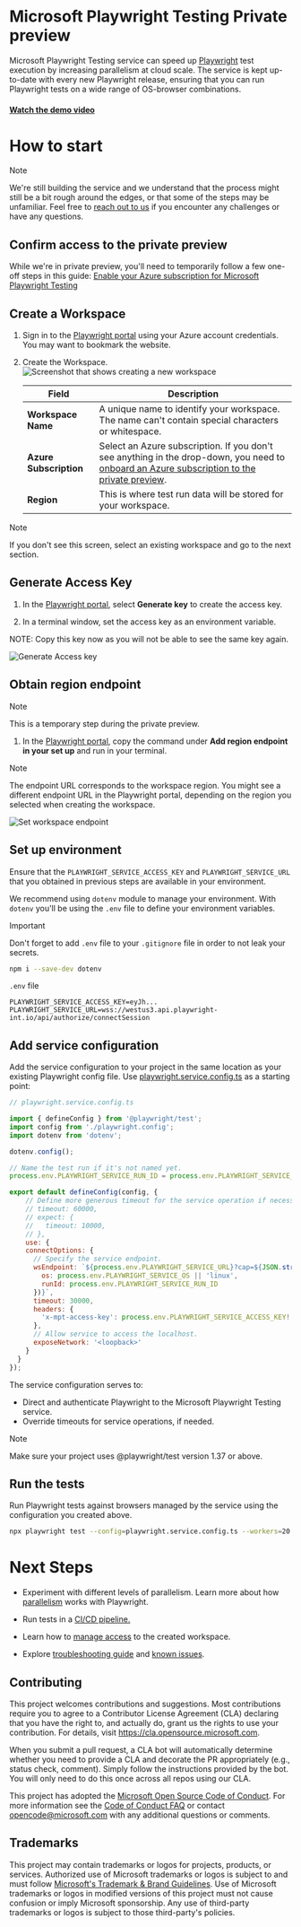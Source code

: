 # Microsoft Playwright Testing Private preview

Microsoft Playwright Testing service can speed up [Playwright](https://playwright.dev) test execution by increasing parallelism at cloud scale. The service is kept up-to-date with every new Playwright release, ensuring that you can run Playwright tests on a wide range of OS-browser combinations.

#### [Watch the demo video](https://1drv.ms/v/s!AnC03V99SiLFkGT9LnBxmGWzU8lt?e=SLZc19)

# How to start

> [!NOTE]
> We're still building the service and we understand that the process might still be a bit rough around the edges, or that some of the steps may be unfamiliar. Feel free to [reach out to us](https://aka.ms/mpt/feedback) if you encounter any challenges or have any questions.

## Confirm access to the private preview

While we're in private preview, you'll need to temporarily follow a few one-off steps in this guide: [Enable your Azure subscription for Microsoft Playwright Testing](./docs/onboard-subscription.md)

## Create a Workspace

1. Sign in to the [Playwright portal](https://aka.ms/mpt/portal) using your Azure account credentials. You may want to bookmark the website.

1. Create the Workspace.
  ![Screenshot that shows creating a new workspace](./docs/media/quickstart/create-new-workspace.png)

    |Field  |Description  |
    |---------|---------|
    |**Workspace Name** | A unique name to identify your workspace.<BR>The name can't contain special characters or whitespace. |
    |**Azure Subscription** | Select an Azure subscription. If you don't see anything in the drop-down, you need to [onboard an Azure subscription to the private preview](./onboard-subscription.md). |
    |**Region** | This is where test run data will be stored for your workspace. |

  > [!NOTE]
  > If you don't see this screen, select an existing workspace and go to the next section.

## Generate Access Key

1. In the [Playwright portal](https://aka.ms/mpt/portal), select **Generate key** to create the access key.

1. In a terminal window, set the access key as an environment variable.

NOTE: Copy this key now as you will not be able to see the same key again.

![Generate Access key](./docs/media/quickstart/Generate-access-key.png)


## Obtain region endpoint

> [!NOTE]
> This is a temporary step during the private preview.

 1. In the [Playwright portal](https://aka.ms/mpt/portal), copy the command under **Add region endpoint in your set up** and run in your terminal.

> [!NOTE]
> The endpoint URL corresponds to the workspace region. You might see a different endpoint URL in the Playwright portal, depending on the region you selected when creating the workspace. 

 ![Set workspace endpoint](./docs/media/quickstart/set-workspace-endpoint.png)

## Set up environment

Ensure that the `PLAYWRIGHT_SERVICE_ACCESS_KEY` and `PLAYWRIGHT_SERVICE_URL` that you obtained in previous steps are available in your environment.

We recommend using `dotenv` module to manage your environment. With `dotenv` you'll be using the `.env` file to define your environment variables.

> [!IMPORTANT]
> Don't forget to add `.env` file to your `.gitignore` file in order to not leak your secrets.

```sh
npm i --save-dev dotenv
```

`.env` file
```
PLAYWRIGHT_SERVICE_ACCESS_KEY=eyJh...
PLAYWRIGHT_SERVICE_URL=wss://westus3.api.playwright-int.io/api/authorize/connectSession
```

## Add service configuration

Add the service configuration to your project in the same location as your existing Playwright config file. Use [playwright.service.config.ts](https://aka.ms/mpt/service-config) as a starting point:

```js
// playwright.service.config.ts

import { defineConfig } from '@playwright/test';
import config from './playwright.config';
import dotenv from 'dotenv';

dotenv.config();

// Name the test run if it's not named yet.
process.env.PLAYWRIGHT_SERVICE_RUN_ID = process.env.PLAYWRIGHT_SERVICE_RUN_ID || new Date().toISOString();

export default defineConfig(config, {
    // Define more generous timeout for the service operation if necessary.
    // timeout: 60000,
    // expect: {
    //   timeout: 10000,
    // },
    use: {
    connectOptions: {
      // Specify the service endpoint.
      wsEndpoint: `${process.env.PLAYWRIGHT_SERVICE_URL}?cap=${JSON.stringify({
        os: process.env.PLAYWRIGHT_SERVICE_OS || 'linux',
        runId: process.env.PLAYWRIGHT_SERVICE_RUN_ID
      })}`,
      timeout: 30000,
      headers: {
        'x-mpt-access-key': process.env.PLAYWRIGHT_SERVICE_ACCESS_KEY!
      },
      // Allow service to access the localhost.
      exposeNetwork: '<loopback>'
    }
  }
});
```

The service configuration serves to:
- Direct and authenticate Playwright to the Microsoft Playwright Testing service.
- Override timeouts for service operations, if needed.

> [!NOTE]
> Make sure your project uses @playwright/test version 1.37 or above.

## Run the tests

Run Playwright tests against browsers managed by the service using the configuration you created above.

```sh
npx playwright test --config=playwright.service.config.ts --workers=20
```

# Next Steps
- Experiment with different levels of parallelism. Learn more about how [parallelism](./docs/concept-understanding-parallelism.md) works with Playwright.

- Run tests in a [CI/CD pipeline.](./docs/configure-tests-with-ci-cd-pipeline.md)

- Learn how to [manage access](./docs/how-to-assign-roles.md) to the created workspace.

- Explore [troubleshooting guide](./docs/troubleshooting.md) and [known issues](./docs/known-issues.md).

## Contributing

This project welcomes contributions and suggestions. Most contributions require you to agree to a
Contributor License Agreement (CLA) declaring that you have the right to, and actually do, grant us
the rights to use your contribution. For details, visit https://cla.opensource.microsoft.com.

When you submit a pull request, a CLA bot will automatically determine whether you need to provide
a CLA and decorate the PR appropriately (e.g., status check, comment). Simply follow the instructions
provided by the bot. You will only need to do this once across all repos using our CLA.

This project has adopted the [Microsoft Open Source Code of Conduct](https://opensource.microsoft.com/codeofconduct/).
For more information see the [Code of Conduct FAQ](https://opensource.microsoft.com/codeofconduct/faq/) or
contact [opencode@microsoft.com](mailto:opencode@microsoft.com) with any additional questions or comments.

## Trademarks

This project may contain trademarks or logos for projects, products, or services. Authorized use of Microsoft
trademarks or logos is subject to and must follow
[Microsoft's Trademark & Brand Guidelines](https://www.microsoft.com/en-us/legal/intellectualproperty/trademarks/usage/general).
Use of Microsoft trademarks or logos in modified versions of this project must not cause confusion or imply Microsoft sponsorship.
Any use of third-party trademarks or logos is subject to those third-party's policies.
